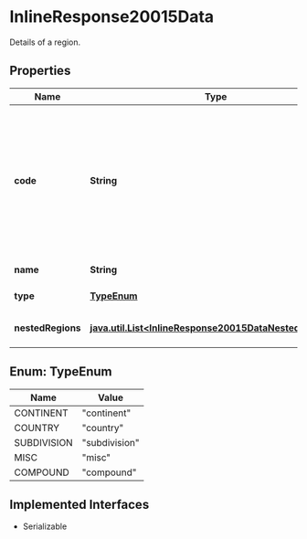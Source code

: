 

# InlineResponse20015Data

Details of a region.

## Properties

Name | Type | Description | Notes
------------ | ------------- | ------------- | -------------
**code** | **String** | ISO 3166-1 alpha-2 code of the country. This attribute is set for each country, may be set for miscellaneous regions and is empty for regions of other types. |  [optional]
**name** | **String** | Name of the region. |  [optional]
**type** | [**TypeEnum**](#TypeEnum) | Type of the region. |  [optional]
**nestedRegions** | [**java.util.List&lt;InlineResponse20015DataNestedRegions&gt;**](InlineResponse20015DataNestedRegions.md) | Nested regions of this region. |  [optional]



## Enum: TypeEnum

Name | Value
---- | -----
CONTINENT | &quot;continent&quot;
COUNTRY | &quot;country&quot;
SUBDIVISION | &quot;subdivision&quot;
MISC | &quot;misc&quot;
COMPOUND | &quot;compound&quot;


## Implemented Interfaces

* Serializable


